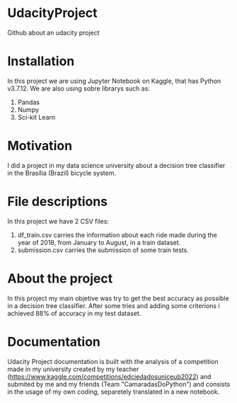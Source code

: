 # UdacityProject
Github about an udacity project
# Installation
In this project we are using Jupyter Notebook on Kaggle, that has Python v3.7.12. We are also using sobre librarys such as:
1. Pandas
2. Numpy
3. Sci-kit Learn
# Motivation 
I did a project in my data science university about a decision tree classifier in the Brasília (Brazil) bicycle system.
# File descriptions
In this project we have 2 CSV files:
1. df_train.csv carries the information about each ride made during the year of 2018, from January to August, in a train dataset.
2. submission.csv carries the submission of some train tests.
# About the project
In this project my main objetive was try to get the best accuracy as possible in a decision tree classifier. After some tries and adding some criterions i achieved 88% of accuracy in my test dataset.
# Documentation
Udacity Project documentation is built with the analysis of a competition made in my university created by my teacher (https://www.kaggle.com/competitions/edciedadosuniceub2022) and submited by me and my friends (Team "CamaradasDoPython") and consists in the usage of my own coding, separetely translated in a new notebook.
